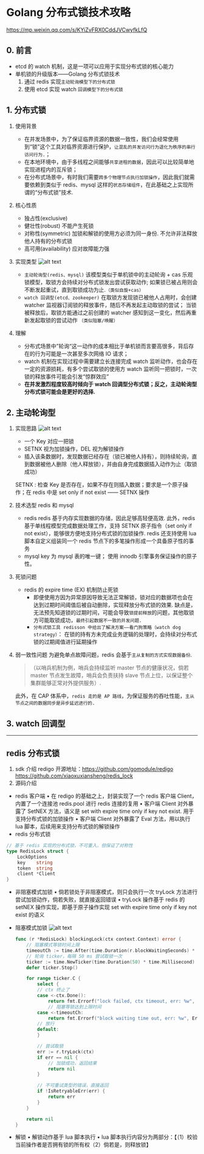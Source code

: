 # Golang 分布式锁技术攻略

https://mp.weixin.qq.com/s/KYiZvFRX0CddJVCwyfkLfQ

## 0. 前言

- etcd 的 watch 机制，这是一项可以应用于实现分布式锁的核心能力
- 单机锁的升级版本——Golang 分布式锁技术
  1. 通过 redis 实现`主动轮询模型下的分布式锁`
  2. 使用 etcd 实现 watch `回调模型下的分布式锁`

## 1. 分布式锁

1. 使用背景
   - 在并发场景中，为了保证临界资源的数据一致性，我们会经常使用到“锁”这个工具对临界资源进行保护，`让混乱的并发访问行为退化为秩序的串行访问行为.`；
   - 在本地环境中，由于多线程之间能够`共享进程的数据`，因此可以比较简单地实现进程内的互斥锁；
   - 在分布式场景中，有时我们需要`跨多个物理节点执行加锁操作`，因此我们就需要依赖到类似于 redis、mysql 这样的`状态存储组件`，在此基础之上实现所谓的“分布式锁”技术.
2. 核心性质
   - 独占性(exclusive)
   - 健壮性(robust)
     不能产生死锁
   - 对称性(symmetric)
     加锁和解锁的使用方必须为同一身份. 不允许非法释放他人持有的分布式锁
   - 高可用(availability)
     应对故障能力强
3. 实现类型
   ![alt text](image.png)

   - `主动轮询型(redis、mysql)`
     该模型类似于单机锁中的主动轮询 + cas 乐观锁模型，取锁方会持续对分布式锁发出尝试获取动作;
     如果锁已被占用则会不断发起重试，直到取锁成功为止.`（类似自旋+cas）`
   - `watch 回调型(etcd、zookeeper)`
     在取锁方发现锁已被他人占用时，会创建 watcher 监视器订阅锁的释放事件，随后不再发起主动取锁的尝试；
     当锁被释放后，取锁方能通过之前创建的 watcher 感知到这一变化，然后再重新发起取锁的尝试动作 `（类似阻塞/唤醒）`

4. 理解
   - 分布式场景中”轮询“这一动作的成本相比于单机锁而言要高很多，背后存在的行为可能是一次甚至多次网络 IO 请求；
   - watch 机制在实现过程中需要建立长连接完成 watch 监听动作，也会存在一定的资源损耗，有多个尝试取锁的使用方 watch 监听同一把锁时，一次锁的释放事件可能会引发“惊群效应”
   - **在并发激烈程度较高时倾向于 watch 回调型分布式锁；反之，主动轮询型分布式锁可能会是更好的选择.**

## 2. 主动轮询型

1. 实现思路
   ![alt text](image-1.png)

   - 一个 Key 对应一把锁
   - SETNX 视为加锁操作，DEL 视为解锁操作
   - 插入该条数据时，发现数据已经存在（锁已被他人持有），则持续轮询，直到数据被他人删除（他人释放锁），并由自身完成数据插入动作为止（取锁成功）

   SETNX : 检查 Key 是否存在，如果不存在则插入数据；要求是一个原子操作；在 redis 中是 set only if not exist —— SETNX 操作

2. 技术选型
   redis 和 mysql

   - redis
     redis 基于内存实现数据的存储，因此足够高轻便高效.
     此外，redis 基于单线程模型完成数据处理工作，支持 SETNX 原子指令（set only if not exist），能够很方便地支持分布式锁的加锁操作.
     redis 还支持使用 lua 脚本自定义组装同一个 redis 节点下的多笔操作形成一个具备原子性的事务
   - mysql
     key 为 mysql 表的唯一键；
     使用 innodb 引擎事务保证操作的原子性。

3. 死锁问题

   - redis 的 expire time (EX) 机制防止死锁
     - 即便使用方因为异常原因导致无法正常解锁，锁对应的数据项也会在达到过期时间阈值后被自动删除，实现释放分布式锁的效果.
       缺点是，无法预先知道锁的过期时间，可能会导致`锁提前释放`的问题，其他取锁方可能取锁成功，`最终引起数据不一致的并发问题.`
     - `分布式锁工具 redisson 中给出了解决方案——看门狗策略（watch dog strategy）`：
       在锁的持有方未完成业务逻辑的处理时，会持续对分布式锁的过期阈值进行延期操作

4. 弱一致性问题
   为避免单点故障问题，redis 会基于`主从复制的方式实现数据备份`.

   > （以哨兵机制为例，哨兵会持续监听 master 节点的健康状况，倘若 master 节点发生故障，哨兵会负责扶持 slave 节点上位，以保证整个集群能够正常对外提供服务）.

   此外，在 CAP 体系中，`redis 走的是 AP 路线`，为保证服务的吞吐性能，`主从节点之间的数据同步是异步延迟进行的.`

## 3. watch 回调型

---

## redis 分布式锁

1. sdk 介绍
   redigo 开源地址：https://github.com/gomodule/redigo
   https://github.com/xiaoxuxiansheng/redis_lock
2. 源码介绍

- redis 客户端
  • 在 redigo 的基础之上，封装实现了一个 redis 客户端 Client，内置了一个连接池 redis.pool 进行 redis 连接的复用
  • 客户端 Client 对外暴露了 SetNEX 方法，语义是 set with expire time only if key not exist. 用于支持分布式锁的加锁操作
  • 客户端 Client 对外暴露了 Eval 方法，用以执行 lua 脚本，后续用来支持分布式锁的解锁操作
- redis 分布式锁

```go
// 基于 redis 实现的分布式锁，不可重入，但保证了对称性
type RedisLock struct {
    LockOptions
    key    string
    token  string
    client *Client
}
```

- 非阻塞模式加锁
  • 倘若锁处于非阻塞模式，则只会执行一次 tryLock 方法进行尝试加锁动作，倘若失败，就直接返回错误
  • tryLock 操作基于 redis 的 setNEX 操作实现，即基于原子操作实现 set with expire time only if key not exist 的语义
- 阻塞模式加锁
  ![alt text](image-2.png)

  ```go
  func (r *RedisLock) blockingLock(ctx context.Context) error {
      // 阻塞模式等锁时间上限
      timeoutCh := time.After(time.Duration(r.blockWaitingSeconds) * time.Second)
      // 轮询 ticker，每隔 50 ms 尝试取锁一次
      ticker := time.NewTicker(time.Duration(50) * time.Millisecond)
      defer ticker.Stop()

      for range ticker.C {
          select {
          // ctx 终止了
          case <-ctx.Done():
              return fmt.Errorf("lock failed, ctx timeout, err: %w", ctx.Err())
              // 阻塞等锁达到上限时间
          case <-timeoutCh:
              return fmt.Errorf("block waiting time out, err: %w", ErrLockAcquiredByOthers)
          // 放行
          default:
          }

          // 尝试取锁
          err := r.tryLock(ctx)
          if err == nil {
              // 加锁成功，返回结果
              return nil
          }

          // 不可重试类型的错误，直接返回
          if !IsRetryableErr(err) {
              return err
          }
      }

      return nil
  }
  ```

- 解锁
  • 解锁动作基于 lua 脚本执行
  • lua 脚本执行内容分为两部分：【（1）校验当前操作者是否拥有锁的所有权（2）倘若是，则释放锁】
